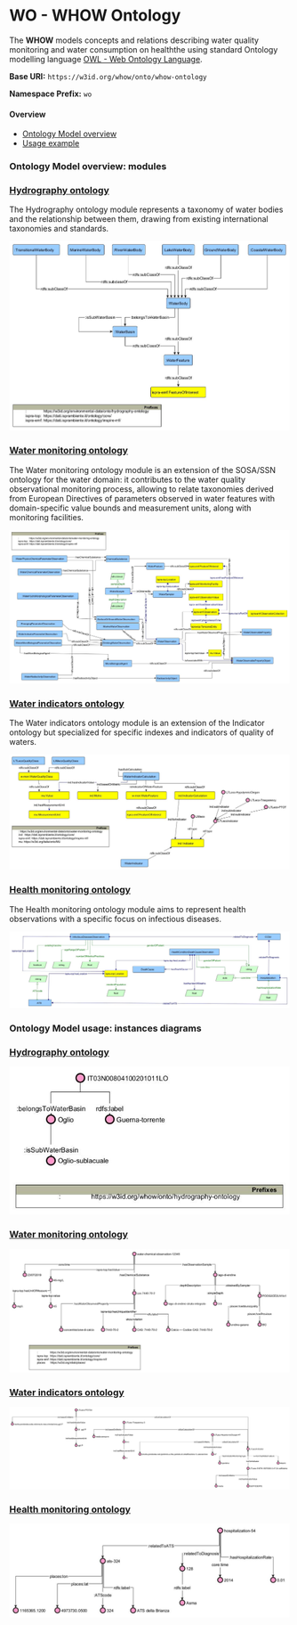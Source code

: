 # WO - WHOW Ontology

The **WHOW** models concepts and relations describing water quality monitoring and water consumption on healththe using standard Ontology modelling language [OWL - Web Ontology Language](https://www.w3.org/Submission/owl11-overview/).

**Base URI:** `https://w3id.org/whow/onto/whow-ontology`

**Namespace Prefix:** `wo`


#### Overview

* [Ontology Model overview](#model-overview)
* [Usage example](#model-instances)


### <a name="model-overview"></a>Ontology Model overview: modules



### [Hydrography ontology](https://raw.githubusercontent.com/whow-project/ontology-network/main/whow-ontology-network/hydrography-ontology.ttl)

The Hydrography ontology module represents a taxonomy of water bodies and the relationship between them, drawing from existing international taxonomies and standards.

![Figure 1: Hydrography](images/hydrography-ontology.jpg)

### [Water monitoring ontology](https://raw.githubusercontent.com/whow-project/ontology-network/main/whow-ontology-network/water-monitoring-ontology.ttl)

The Water monitoring ontology module is an extension of the SOSA/SSN ontology for the water domain: it contributes to the water quality observational monitoring process, allowing to relate taxonomies derived from European Directives of parameters observed in water features with domain-specific value bounds and measurement units, along with monitoring facilities.

![Figure 2: Water monitoring](images/water-monitoring-ontology-diagram.jpg)

### [Water indicators ontology](https://raw.githubusercontent.com/whow-project/ontology-network/main/whow-ontology-network/water-indicators-ontology.ttl)

The Water indicators ontology module is an extension of the Indicator ontology but specialized for specific indexes and indicators of quality of waters.

![Figure 3: Water indicators](images/water-indicator-ontology-diagram.jpg )


### [Health monitoring ontology](https://raw.githubusercontent.com/whow-project/ontology-network/main/whow-ontology-network/health-monitoring-ontology.ttl)

The Health monitoring ontology module aims to represent health observations with a specific focus on infectious diseases.

![Figure 4: Health monitoring](images/healthDataModel.jpg )

### <a name="model-instances"></a>Ontology Model usage: instances diagrams

### [Hydrography ontology](https://raw.githubusercontent.com/whow-project/ontology-network/main/whow-ontology-network/hydrography-ontology.ttl)

![Figure 5: Hydrography ontology instance diagram](images/hydrography-ontology-instance-diagram.jpg )


### [Water monitoring ontology](https://raw.githubusercontent.com/whow-project/ontology-network/main/whow-ontology-network/water-monitoring-ontology.ttl)

![Figure 6: Water monitoring ontology instance diagram](images/water-monitoring-ontology-instance-diagram.jpg  )


### [Water indicators ontology](https://raw.githubusercontent.com/whow-project/ontology-network/main/whow-ontology-network/water-indicators-ontology.ttl)

![Figure 7: Water indicators ontology instance diagram](images/water-indicator-ontology-instance-diagram.jpg  )


### [Health monitoring ontology](https://raw.githubusercontent.com/whow-project/ontology-network/main/whow-ontology-network/health-monitoring-ontology.ttl)

![Figure 8: Health monitoring ontology instance diagram](images/health-ontology-instance-diagram.jpg )







